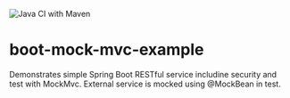 ![Java CI with Maven](https://github.com/doubleSlashde/boot-mock-mvc-example/workflows/Java%20CI%20with%20Maven/badge.svg)

# boot-mock-mvc-example
Demonstrates simple Spring Boot RESTful service includine security and test with MockMvc. External service is mocked using @MockBean in test.
